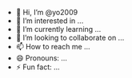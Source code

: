 - 👋 Hi, I’m @yo2009
- 👀 I’m interested in ...
- 🌱 I’m currently learning ...
- 💞️ I’m looking to collaborate on ...
- 📫 How to reach me ...
- 😄 Pronouns: ...
- ⚡ Fun fact: ...
  
  
<!---
yo2009/yoel is a ✨ special ✨ repository because its `README.md` (this file) appears on your GitHub profile#
You can click the Preview link to take a look at your changes.
--->
